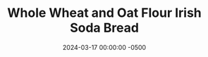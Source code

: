 ---
layout: post
title:  "Whole Wheat and Oat Flour Irish Soda Bread"
date:   2024-03-17 00:00:00 -0500
categories:
- Recipes
- Bread
permalink: /recipes/irish-soda-bread
image: /assets/Food/Bread/Irish/irish-cover.jpg
ing: irish-ing
facts: irish-facts
Prep: 10
Rest: 
Cook: 50
Source1: https://www.youtube.com/watch?v=vUSiK7Us-iY
Source2: 
tags: 
- whole wheat
- oat flour
- irish
- bread
- sandwich
- toast
- shepard's pie
- shepards pie
- st patricks day
- st patrick's day
- buttermilk
Description: This Irish Soda Bread is healthier than traditional, as it's packed with much more fiber and nutrients due to the whole wheat and oat flours. This is a quick bread recipe that relies on the reaction between baking soda and buttermilk, giving you a delicious bread in a fraction of the time. It goes great with my <a href="shepards-pie">Cauliflower Mash Shepard's Pie</a> for a hearty dinner
Instructions: 
- Preheat your oven to 450F, and take out a large cookie sheet. Lightly grease it with oil. For a crispier crust, you can instead bake on a preheated pizza stone. Just use parchment paper, so it's easier to get the loaf in<br><br>

- Combine all the dry ingredients in a large mixing bowl - oat flour, whole wheat flour, cornstarch, baking soda, and salt<br><br>

- In a separate bowl, whisk together the buttermilk and egg until well combined<br><br>
- <center><img src="/assets/Food/Bread/Irish/irish-3.jpg" alt="" class="instruction-image"></center><br>

- Pour the wet mixture into the dry. Using a wooden spoon, gently stir the mixture until a dough forms. Be careful not to overmix<br><br>

- Transfer the dough onto a floured surface and knead it gently a few times to shape it into a round circle. Place the shaped dough into the prepared skillet or baking pan<br><br>

- Using a sharp knife, score a cross on the top of the dough. This helps the bread expand while baking<br><br>
- <center><img src="/assets/Food/Bread/Irish/irish-6.jpg" alt="" class="instruction-image"></center><br>

- Bake in the preheated 450F oven for 10 minutes. Reduce the temperature to 400F, and continue baking for another 35-40 minutes, or until the bread is deep golden brown and sounds hollow when tapped on the bottom<br><br>
- <center><img src="/assets/Food/Bread/Irish/irish-7.jpg" alt="" class="instruction-image"></center><br>

- Remove from the oven and allow it to cool in the pan for a few minutes. Transfer the bread to a wire rack to cool completely before slicing<br><br>

- Store any leftovers in an airtight container at room temperature for up to 2-3 days, or freeze for longer storage
---